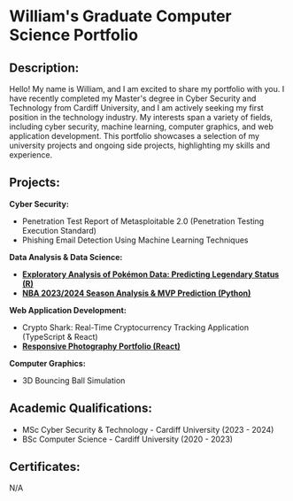 # William's Graduate Computer Science Portfolio

## Description:
Hello! My name is William, and I am excited to share my portfolio with you. I have recently completed my Master's degree in Cyber Security and Technology from Cardiff University, and I am actively seeking my first position in the technology industry. My interests span a variety of fields, including cyber security, machine learning, computer graphics, and web application development. This portfolio showcases a selection of my university projects and ongoing side projects, highlighting my skills and experience.
## Projects:

**Cyber Security:**
* Penetration Test Report of Metasploitable 2.0 (Penetration Testing Execution Standard)
* Phishing Email Detection Using Machine Learning Techniques

**Data Analysis & Data Science:**
* [**Exploratory Analysis of Pokémon Data: Predicting Legendary Status (R)**](https://github.com/wlshepherd/My_Portolio/blob/main/pokemon.pdf)
* [**NBA 2023/2024 Season Analysis & MVP Prediction (Python)**](https://github.com/wlshepherd/My_Portolio/blob/main/NBA_Data_Analysis_Project.ipynb)

**Web Application Development:**
* Crypto Shark: Real-Time Cryptocurrency Tracking Application (TypeScript & React)
* [**Responsive Photography Portfolio (React)**](https://wlshepherd.github.io/react-first-project/#/)

**Computer Graphics:**
* 3D Bouncing Ball Simulation

## Academic Qualifications:
* MSc Cyber Security & Technology - Cardiff University (2023 - 2024)
* BSc Computer Science - Cardiff University (2020 - 2023)

## Certificates:
N/A
